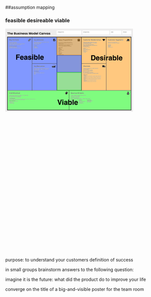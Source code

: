 <!-- .slide: data-background="resources/footer.svg" data-background-size="contain" data-background-position="bottom"  -->

##assumption mapping

### feasible desireable viable

<a href="resources/assumption-mapping/business-model-canvas-feasible-viable-desireable.png" >
  <img class="plain" height="80%" width="80%" src="resources/assumption-mapping/business-model-canvas-feasible-viable-desireable.png" />
</a>

<br/>
<br/>
<br/>
<br/>
<br/>
<br/>
<br/>
<br/>
<br/>
<br/>
<br/>
<br/>
<br/>
<br/>
<br/>
<br/>
<br/>
<br/>
<br/>
<br/>
<br/>
<br/>
<br/>
<br/>
<br/>
<br/>
<br/>
<aside class="notes">
  <p>
    purpose: to understand your customers definition of success
  </p>
  <p>
    in small groups brainstorm answers to the following question:
  </p>
  <p>
    imagine it is the future: what did the product do to improve your life
  </p>
  <p>
    converge on the title of a big-and-visible poster for the team room
  </p>
</aside>
